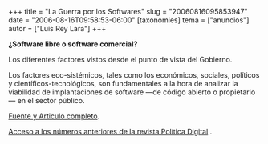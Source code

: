 +++
title = "La Guerra por los Softwares"
slug = "20060816095853947"
date = "2006-08-16T09:58:53-06:00"
[taxonomies]
tema = ["anuncios"]
autor = ["Luis Rey Lara"]
+++

**¿Software libre o software comercial?**

Los diferentes factores vistos desde el punto de vista del Gobierno.

Los factores eco-sistémicos, tales como los económicos, sociales,
políticos y científicos-tecnológicos, son fundamentales a la hora de
analizar la viabilidad de implantaciones de software —de código abierto
o propietario— en el sector público.

[Fuente y Articulo
completo](http://www.politicadigital.com.mx/IMG/pdf/PD-18-2.pdf).

[Acceso a los números anteriores de la revista Política
Digital](http://www.politicadigital.com.mx/anteriores.php?id_rubrique=16)
.
